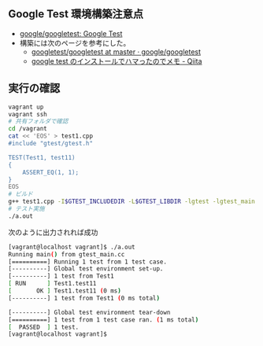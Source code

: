 ## Google Test 環境構築注意点
- [google/googletest: Google Test](https://github.com/google/googletest)
- 構築には次のページを参考にした。
  - [googletest/googletest at master · google/googletest](https://github.com/google/googletest/tree/master/googletest)
  - [google test のインストールでハマったのでメモ - Qiita](http://qiita.com/medaka5/items/171e10d5fa2d5e04f860)

## 実行の確認
```bash
vagrant up
vagrant ssh
# 共有フォルダで確認
cd /vagrant
cat << 'EOS' > test1.cpp
#include "gtest/gtest.h"

TEST(Test1, test11)
{
    ASSERT_EQ(1, 1);
}
EOS
# ビルド
g++ test1.cpp -I$GTEST_INCLUDEDIR -L$GTEST_LIBDIR -lgtest -lgtest_main -lpthread
# テスト実施
./a.out
```

次のように出力されれば成功
```bash
[vagrant@localhost vagrant]$ ./a.out
Running main() from gtest_main.cc
[==========] Running 1 test from 1 test case.
[----------] Global test environment set-up.
[----------] 1 test from Test1
[ RUN      ] Test1.test11
[       OK ] Test1.test11 (0 ms)
[----------] 1 test from Test1 (0 ms total)

[----------] Global test environment tear-down
[==========] 1 test from 1 test case ran. (1 ms total)
[  PASSED  ] 1 test.
[vagrant@localhost vagrant]$ 
```